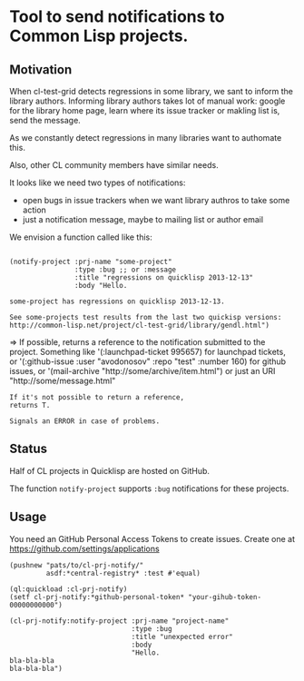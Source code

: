# Tool to send notifications to Common Lisp projects.

## Motivation

   When cl-test-grid detects regressions in some library,
   we sant to inform the library authors. Informing library
   authors takes lot of manual work: google for the library home
   page, learn where its issue tracker or makling list is,
   send the message.

   As we constantly detect regressions in many libraries want to authomate this.

   Also, other CL community members have similar needs.

   It looks like we need two types of notifications:
   - open bugs in issue trackers when we want library authros to 
     take some action
   - just a notification message, maybe to mailing list or author email

   We envision a function called like this:
   ```common-lisp

   (notify-project :prj-name "some-project"
                   :type :bug ;; or :message
                   :title "regressions on quicklisp 2013-12-13"
                   :body "Hello.

 some-project has regressions on quicklisp 2013-12-13.

 See some-projects test results from the last two quickisp versions:
 http://common-lisp.net/project/cl-test-grid/library/gendl.html")

   ```

 => If possible, returns a reference to the notification submitted to the project.
    Something like '(:launchpad-ticket 995657) for launchpad tickets,
    or '(:github-issue :user "avodonosov" :repo "test" :number 160) for github issues,
    or '(mail-archive "http://some/archive/item.html")
    or just an URI "http://some/message.html"

    If it's not possible to return a reference,
    returns T.

    Signals an ERROR in case of problems.


## Status

   Half of CL projects in Quicklisp are hosted on GitHub.

   The function `notify-project` supports `:bug` notifications
   for these projects.

## Usage

   You need an GitHub Personal Access Tokens to create issues.
   Create one at https://github.com/settings/applications

   ```common-lisp
   (pushnew "pats/to/cl-prj-notify/"
            asdf:*central-registry* :test #'equal)

   (ql:quickload :cl-prj-notify)
   (setf cl-prj-notify:*github-personal-token* "your-gihub-token-00000000000")

   (cl-prj-notify:notify-project :prj-name "project-name"
                                 :type :bug
                                 :title "unexpected error"
                                 :body
                                 "Hello.
 bla-bla-bla
 bla-bla-bla")
   ```